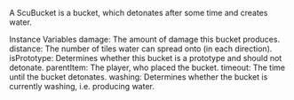 A ScuBucket is a bucket, which detonates after some time and creates water.

Instance Variables
	damage:		The amount of damage this bucket produces.
	distance:		The number of tiles water can spread onto (in each direction).
	isPrototype:		Determines whether this bucket is a prototype and should not detonate.
	parentItem:		The player, who placed the bucket.
	timeout:		The time until the bucket detonates.
	washing:		Determines whether the bucket is currently washing, i.e. producing water.

